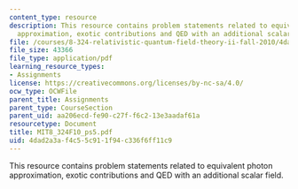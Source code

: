 ```yaml
---
content_type: resource
description: This resource contains problem statements related to equivalent photon
  approximation, exotic contributions and QED with an additional scalar field.
file: /courses/8-324-relativistic-quantum-field-theory-ii-fall-2010/4dad2a3af4c55c911f94c336f6ff11c9_MIT8_324F10_ps5.pdf
file_size: 43366
file_type: application/pdf
learning_resource_types:
- Assignments
license: https://creativecommons.org/licenses/by-nc-sa/4.0/
ocw_type: OCWFile
parent_title: Assignments
parent_type: CourseSection
parent_uid: aa206ecd-fe90-c27f-f6c2-13e3aadaf61a
resourcetype: Document
title: MIT8_324F10_ps5.pdf
uid: 4dad2a3a-f4c5-5c91-1f94-c336f6ff11c9
---
```

This resource contains problem statements related to equivalent photon approximation, exotic contributions and QED with an additional scalar field.